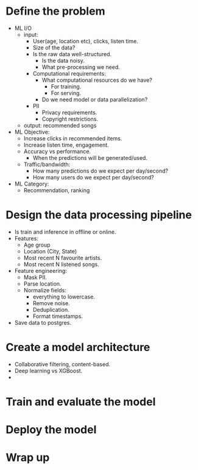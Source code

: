 # Define the problem
- ML I/O
  - input: 
    - User(age, location etc), clicks, listen time.
    - Size of the data?
    - Is the raw data well-structured. 
      - Is the data noisy.
      - What pre-processing we need.
    - Computational requirements:
      - What computational resources do we have?
        - For training.
        - For serving.
      - Do we need model or data parallelization?
    - PII
      - Privacy requirements.
      - Copyright restrictions.
  - output: recommended songs
- ML Objective:
  - Increase clicks in recommended items.
  - Increase listen time, engagement.
  - Accuracy vs performance. 
    - When the predictions will be generated/used.
  - Traffic/bandwidth:
    - How many predictions do we expect per day/second?
    - How many users do we expect per day/second?
- ML Category:
  - Recommendation, ranking
# Design the data processing pipeline
- Is train and inference in offline or online.
- Features:
  - Age group
  - Location (City, State)
  - Most recent N favourite artists.
  - Most recent N listened songs.
- Feature engineering:
  - Mask PII.
  - Parse location.
  - Normalize fields: 
    - everything to lowercase.
    - Remove noise.
    - Deduplication.
    - Format timestamps.
- Save data to postgres.
# Create a model architecture
- Collaborative filtering, content-based.
- Deep learning vs XGBoost.
- 
# Train and evaluate the model
# Deploy the model
# Wrap up 
